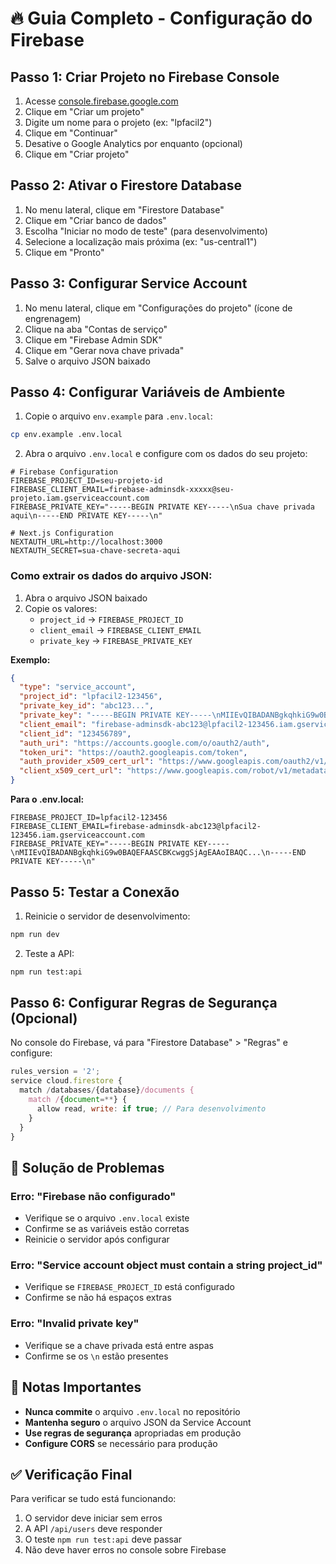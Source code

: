 # 🔥 Guia Completo - Configuração do Firebase

## Passo 1: Criar Projeto no Firebase Console

1. Acesse [console.firebase.google.com](https://console.firebase.google.com)
2. Clique em "Criar um projeto"
3. Digite um nome para o projeto (ex: "lpfacil2")
4. Clique em "Continuar"
5. Desative o Google Analytics por enquanto (opcional)
6. Clique em "Criar projeto"

## Passo 2: Ativar o Firestore Database

1. No menu lateral, clique em "Firestore Database"
2. Clique em "Criar banco de dados"
3. Escolha "Iniciar no modo de teste" (para desenvolvimento)
4. Selecione a localização mais próxima (ex: "us-central1")
5. Clique em "Pronto"

## Passo 3: Configurar Service Account

1. No menu lateral, clique em "Configurações do projeto" (ícone de engrenagem)
2. Clique na aba "Contas de serviço"
3. Clique em "Firebase Admin SDK"
4. Clique em "Gerar nova chave privada"
5. Salve o arquivo JSON baixado

## Passo 4: Configurar Variáveis de Ambiente

1. Copie o arquivo `env.example` para `.env.local`:
```bash
cp env.example .env.local
```

2. Abra o arquivo `.env.local` e configure com os dados do seu projeto:

```env
# Firebase Configuration
FIREBASE_PROJECT_ID=seu-projeto-id
FIREBASE_CLIENT_EMAIL=firebase-adminsdk-xxxxx@seu-projeto.iam.gserviceaccount.com
FIREBASE_PRIVATE_KEY="-----BEGIN PRIVATE KEY-----\nSua chave privada aqui\n-----END PRIVATE KEY-----\n"

# Next.js Configuration
NEXTAUTH_URL=http://localhost:3000
NEXTAUTH_SECRET=sua-chave-secreta-aqui
```

### Como extrair os dados do arquivo JSON:

1. Abra o arquivo JSON baixado
2. Copie os valores:
   - `project_id` → `FIREBASE_PROJECT_ID`
   - `client_email` → `FIREBASE_CLIENT_EMAIL`
   - `private_key` → `FIREBASE_PRIVATE_KEY`

**Exemplo:**
```json
{
  "type": "service_account",
  "project_id": "lpfacil2-123456",
  "private_key_id": "abc123...",
  "private_key": "-----BEGIN PRIVATE KEY-----\nMIIEvQIBADANBgkqhkiG9w0BAQEFAASCBKcwggSjAgEAAoIBAQC...\n-----END PRIVATE KEY-----\n",
  "client_email": "firebase-adminsdk-abc123@lpfacil2-123456.iam.gserviceaccount.com",
  "client_id": "123456789",
  "auth_uri": "https://accounts.google.com/o/oauth2/auth",
  "token_uri": "https://oauth2.googleapis.com/token",
  "auth_provider_x509_cert_url": "https://www.googleapis.com/oauth2/v1/certs",
  "client_x509_cert_url": "https://www.googleapis.com/robot/v1/metadata/x509/firebase-adminsdk-abc123%40lpfacil2-123456.iam.gserviceaccount.com"
}
```

**Para o .env.local:**
```env
FIREBASE_PROJECT_ID=lpfacil2-123456
FIREBASE_CLIENT_EMAIL=firebase-adminsdk-abc123@lpfacil2-123456.iam.gserviceaccount.com
FIREBASE_PRIVATE_KEY="-----BEGIN PRIVATE KEY-----\nMIIEvQIBADANBgkqhkiG9w0BAQEFAASCBKcwggSjAgEAAoIBAQC...\n-----END PRIVATE KEY-----\n"
```

## Passo 5: Testar a Conexão

1. Reinicie o servidor de desenvolvimento:
```bash
npm run dev
```

2. Teste a API:
```bash
npm run test:api
```

## Passo 6: Configurar Regras de Segurança (Opcional)

No console do Firebase, vá para "Firestore Database" > "Regras" e configure:

```javascript
rules_version = '2';
service cloud.firestore {
  match /databases/{database}/documents {
    match /{document=**} {
      allow read, write: if true; // Para desenvolvimento
    }
  }
}
```

## 🔧 Solução de Problemas

### Erro: "Firebase não configurado"
- Verifique se o arquivo `.env.local` existe
- Confirme se as variáveis estão corretas
- Reinicie o servidor após configurar

### Erro: "Service account object must contain a string project_id"
- Verifique se `FIREBASE_PROJECT_ID` está configurado
- Confirme se não há espaços extras

### Erro: "Invalid private key"
- Verifique se a chave privada está entre aspas
- Confirme se os `\n` estão presentes

## 📝 Notas Importantes

- **Nunca commite** o arquivo `.env.local` no repositório
- **Mantenha seguro** o arquivo JSON da Service Account
- **Use regras de segurança** apropriadas em produção
- **Configure CORS** se necessário para produção

## ✅ Verificação Final

Para verificar se tudo está funcionando:

1. O servidor deve iniciar sem erros
2. A API `/api/users` deve responder
3. O teste `npm run test:api` deve passar
4. Não deve haver erros no console sobre Firebase
